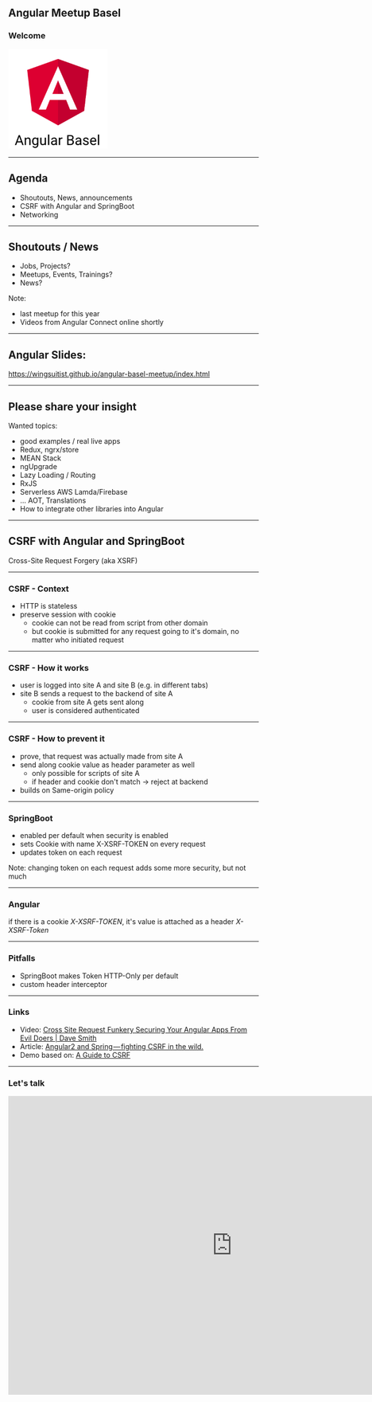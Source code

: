 ## Angular Meetup Basel

### Welcome

<img src="theme/assets/angular2-basel.png" style="height:200px">

----

## Agenda

*   Shoutouts, News, announcements
*   CSRF with Angular and SpringBoot
*   Networking


----

## Shoutouts / News

*   Jobs, Projects?
*   Meetups, Events, Trainings?
*   News?

Note:
*   last meetup for this year
*   Videos from Angular Connect online shortly

----

## Angular Slides:

<https://wingsuitist.github.io/angular-basel-meetup/index.html>

----

## Please share your insight

Wanted topics:

*   good examples / real live apps
*   Redux, ngrx/store
*   MEAN Stack
*   ngUpgrade
*   Lazy Loading / Routing
*   RxJS
*   Serverless AWS Lamda/Firebase
*   ... AOT, Translations
*   How to integrate other libraries into Angular


---

## CSRF with Angular and SpringBoot

Cross-Site Request Forgery (aka XSRF)

----

### CSRF - Context

*   HTTP is stateless
*   preserve session with cookie
    *   cookie can not be read from script from other domain
    *   but cookie is submitted for any request going to it's domain, no matter who initiated request

----

### CSRF - How it works

*   user is logged into site A and site B (e.g. in different tabs)
*   site B sends a request to the backend of site A
    *   cookie from site A gets sent along
    *   user is considered authenticated

----

### CSRF - How to prevent it

*   prove, that request was actually made from site A
*   send along cookie value as header parameter as well
    *   only possible for scripts of site A
    *   if header and cookie don't match -> reject at backend
*   builds on Same-origin policy

----

### SpringBoot

*   enabled per default when security is enabled
*   sets Cookie with name X-XSRF-TOKEN on every request
*   updates token on each request

Note: changing token on each request adds some more security, but not much

----

### Angular

if there is a cookie _X-XSRF-TOKEN_, it's value is attached as a header _X-XSRF-Token_


----

### Pitfalls

*   SpringBoot makes Token HTTP-Only per default
*   custom header interceptor


----

### Links

*   Video: [Cross Site Request Funkery Securing Your Angular Apps From Evil Doers | Dave Smith](https://youtu.be/9inczw6qtpY)
*   Article: [Angular2 and Spring — fighting CSRF in the wild.](https://medium.com/spektrakel-blog/angular2-and-spring-a-friend-in-security-need-is-a-friend-against-csrf-indeed-9f83eaa9ca2e)
*   Demo based on: [A Guide to CSRF](https://www.baeldung.com/spring-security-csrf)

---

### Let's talk

<iframe src="https://giphy.com/embed/26ufbjVtvdCaikoP6" width="900" height="600" frameBorder="0" class="giphy-embed" allowFullScreen></iframe>
